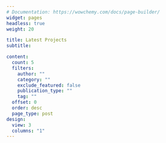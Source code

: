 ```yaml
---
# Documentation: https://wowchemy.com/docs/page-builder/
widget: pages
headless: true
weight: 20

title: Latest Projects
subtitle:

content:
  count: 5
  filters:
    author: ""
    category: ""
    exclude_featured: false
    publication_type: ""
    tag: ""
  offset: 0
  order: desc
  page_type: post
design:
  view: 3
  columns: "1"
---
```

